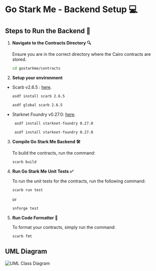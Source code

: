 # Go Stark Me - Backend Setup 💻

## Steps to Run the Backend 🥳

1. **Navigate to the Contracts Directory 🔍**

   Ensure you are in the correct directory where the Cairo contracts are stored.

   ```bash
   cd gostarkme/contracts
   ```

2. **Setup your environment**

  - Scarb v2.6.5 : [here](https://docs.swmansion.com/scarb/download.html#install-via-asdf).
    ```bash
    asdf install scarb 2.6.5
    ```
    ```bash
    asdf global scarb 2.6.5
    ```
  - Starknet Foundry v0.27.0: [here](https://foundry-rs.github.io/starknet-foundry/getting-started/installation.html).
    ```bash
     asdf install starknet-foundry 0.27.0   
    ```
    ```bash
     asdf install starknet-foundry 0.27.0   
    ```
3. **Compile Go Stark Me Backend 🛠️**

    To build the contracts, run the command:

    ```bash
    scarb build
    ```

4. **Run Go Stark Me Unit Tests ✅**

    To run the unit tests for the contracts, run the following command:

    ```bash
    scarb run test
    ```
    or
    ```bash
    snforge test
    ```

5. **Run Code Formatter 📝**

    To format your contracts, simply run the command:

    ```bash
    scarb fmt
    ```

## UML Diagram

![UML Class Diagram](https://github.com/user-attachments/assets/479c9296-e3ac-4ad3-bf79-5f458c456a45)